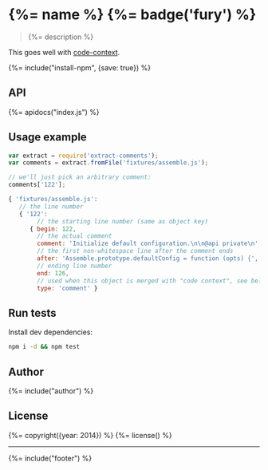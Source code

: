 # {%= name %} {%= badge('fury') %}

> {%= description %}

This goes well with [code-context](https://github.com/jonschlinkert/code-context).

{%= include("install-npm", {save: true}) %}

## API

{%= apidocs("index.js") %}

## Usage example

```js
var extract = require('extract-comments');
var comments = extract.fromFile('fixtures/assemble.js');

// we'll just pick an arbitrary comment:
comments['122'];

{ 'fixtures/assemble.js':
   // the line number
   { '122':
        // the starting line number (same as object key)
      { begin: 122,
        // the actual comment
        comment: 'Initialize default configuration.\n\n@api private\n',
        // the first non-whitespace line after the comment ends
        after: 'Assemble.prototype.defaultConfig = function (opts) {',
        // ending line number
        end: 126,
        // used when this object is merged with "code context", see below
        type: 'comment' }
```


## Run tests

Install dev dependencies:

```bash
npm i -d && npm test
```

## Author
{%= include("author") %}

## License
{%= copyright({year: 2014}) %}
{%= license() %}

***

{%= include("footer") %}

[map-files]: https://github.com/jonschlinkert/map-files